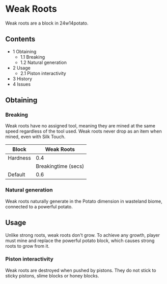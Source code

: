 # Weak Roots
Weak roots are a block in 24w14potato.

## Contents
- 1 Obtaining
	- 1.1 Breaking
	- 1.2 Natural generation
- 2 Usage
	- 2.1 Piston interactivity
- 3 History
- 4 Issues

## Obtaining
### Breaking
Weak roots have no assigned tool, meaning they are mined at the same speed regardless of the tool used. Weak roots never drop as an item when mined, even with Silk Touch.

| Block    | Weak Roots          |
|----------|---------------------|
| Hardness | 0.4                 |
|          | Breakingtime (secs) |
| Default  | 0.6                 |

### Natural generation
Weak roots naturally generate in the Potato dimension in wasteland biome, connected to a powerful potato.

## Usage
Unlike strong roots, weak roots don't grow. To achieve any growth, player must mine and replace the powerful potato block, which causes strong roots to grow from it.

### Piston interactivity
Weak roots are destroyed when pushed by pistons. They do not stick to sticky pistons, slime blocks or honey blocks.

